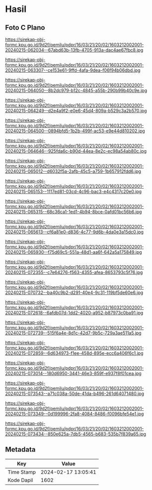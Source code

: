 # Hasil

## Foto C Plano

https://sirekap-obj-formc.kpu.go.id/9d2f/pemilu/pdpr/16/03/21/20/02/1603212002001-20240215-062034--67abd63b-13fb-4705-913a-dac4ae67fbc8.jpg

https://sirekap-obj-formc.kpu.go.id/9d2f/pemilu/pdpr/16/03/21/20/02/1603212002001-20240215-063307--ce153e61-9ffd-4afa-9dea-f06f94b06dbd.jpg

https://sirekap-obj-formc.kpu.go.id/9d2f/pemilu/pdpr/16/03/21/20/02/1603212002001-20240215-064050--8b2dc979-b12c-4845-a55b-290b99b40c9e.jpg

https://sirekap-obj-formc.kpu.go.id/9d2f/pemilu/pdpr/16/03/21/20/02/1603212002001-20240215-064249--d2e4a9f2-e0e6-45d4-809a-b529c3a2b570.jpg

https://sirekap-obj-formc.kpu.go.id/9d2f/pemilu/pdpr/16/03/21/20/02/1603212002001-20240215-064500--0894bfd5-1b2b-499f-ac53-e9e44d810202.jpg

https://sirekap-obj-formc.kpu.go.id/9d2f/pemilu/pdpr/16/03/21/20/02/1603212002001-20240215-064646--925fda6c-b90d-44ea-8e2c-ec98a54ab80c.jpg

https://sirekap-obj-formc.kpu.go.id/9d2f/pemilu/pdpr/16/03/21/20/02/1603212002001-20240215-065012--d6032f5a-2afb-45c5-a759-1b657912fdd6.jpg

https://sirekap-obj-formc.kpu.go.id/9d2f/pemilu/pdpr/16/03/21/20/02/1603212002001-20240215-065153--1117ed81-03cd-4c96-bac3-e4c4317c20e0.jpg

https://sirekap-obj-formc.kpu.go.id/9d2f/pemilu/pdpr/16/03/21/20/02/1603212002001-20240215-065315--68c36ca1-1ed1-4b94-8bce-0afd01bc56b6.jpg

https://sirekap-obj-formc.kpu.go.id/9d2f/pemilu/pdpr/16/03/21/20/02/1603212002001-20240215-065613--cf6a81e0-d836-4c77-9d6b-4da0e3a15dc0.jpg

https://sirekap-obj-formc.kpu.go.id/9d2f/pemilu/pdpr/16/03/21/20/02/1603212002001-20240215-065930--f75d69c5-551a-48d1-aa6f-642a5a175849.jpg

https://sirekap-obj-formc.kpu.go.id/9d2f/pemilu/pdpr/16/03/21/20/02/1603212002001-20240215-072355--c7e64276-f563-4355-afea-8653793c5f76.jpg

https://sirekap-obj-formc.kpu.go.id/9d2f/pemilu/pdpr/16/03/21/20/02/1603212002001-20240215-070732--ba40c9b2-d291-40e4-9c31-119bf5de60e6.jpg

https://sirekap-obj-formc.kpu.go.id/9d2f/pemilu/pdpr/16/03/21/20/02/1603212002001-20240215-072618--6afdb07d-1dd2-4020-a952-b87973c0ba91.jpg

https://sirekap-obj-formc.kpu.go.id/9d2f/pemilu/pdpr/16/03/21/20/02/1603212002001-20240215-072739--515f6a4e-8d1c-42d7-9b5c-729a3ae511a5.jpg

https://sirekap-obj-formc.kpu.go.id/9d2f/pemilu/pdpr/16/03/21/20/02/1603212002001-20240215-072859--6d634973-f1ee-458d-895e-ecc6a406f6c1.jpg

https://sirekap-obj-formc.kpu.go.id/9d2f/pemilu/pdpr/16/03/21/20/02/1603212002001-20240215-073014--180d6950-3441-46e3-859f-e937f8f01cea.jpg

https://sirekap-obj-formc.kpu.go.id/9d2f/pemilu/pdpr/16/03/21/20/02/1603212002001-20240215-073543--a71c038a-50de-41da-b496-261d64071480.jpg

https://sirekap-obj-formc.kpu.go.id/9d2f/pemilu/pdpr/16/03/21/20/02/1603212002001-20240215-073349--0d199996-2fa8-4084-8486-f0096bfe54e1.jpg

https://sirekap-obj-formc.kpu.go.id/9d2f/pemilu/pdpr/16/03/21/20/02/1603212002001-20240215-073434--850e625a-7db5-4565-b683-535b7f839a65.jpg


## Metadata

| Key        | Value               |
| ---------- | ------------------- |
| Time Stamp | 2024-02-17 13:05:41 |
| Kode Dapil | 1602                |



